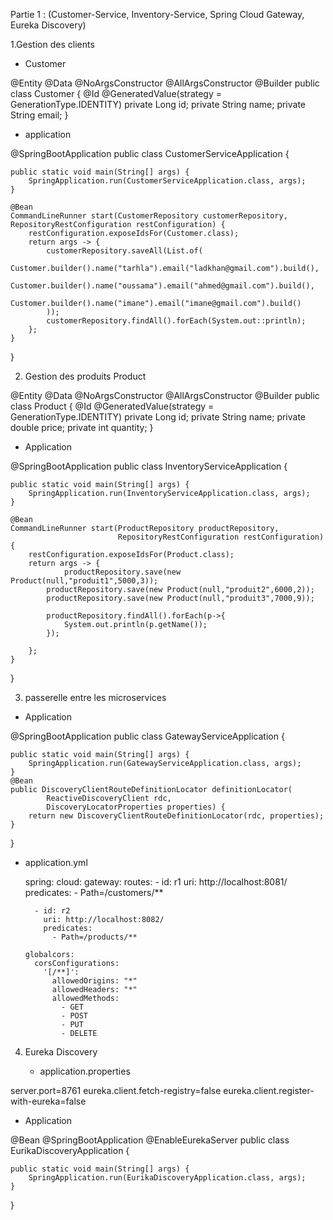 Partie 1 : (Customer-Service, Inventory-Service, Spring Cloud Gateway, Eureka Discovery)

1.Gestion des clients
- Customer

@Entity
@Data
@NoArgsConstructor
@AllArgsConstructor
@Builder
public class Customer {
    @Id
    @GeneratedValue(strategy = GenerationType.IDENTITY)
    private Long id;
    private String name;
    private String email;
}

- application

@SpringBootApplication
public class CustomerServiceApplication {

	public static void main(String[] args) {
		SpringApplication.run(CustomerServiceApplication.class, args);
	}

	@Bean
	CommandLineRunner start(CustomerRepository customerRepository, RepositoryRestConfiguration restConfiguration) {
		restConfiguration.exposeIdsFor(Customer.class);
		return args -> {
			customerRepository.saveAll(List.of(
					Customer.builder().name("tarhla").email("ladkhan@gmail.com").build(),
					Customer.builder().name("oussama").email("ahmed@gmail.com").build(),
					Customer.builder().name("imane").email("imane@gmail.com").build()
			));
			customerRepository.findAll().forEach(System.out::println);
		};
	}
}

2. Gestion des produits
     Product

 @Entity
@Data @NoArgsConstructor @AllArgsConstructor @Builder
public class Product {
   @Id
   @GeneratedValue(strategy = GenerationType.IDENTITY)
   private Long id;
   private String name;
   private double price;
   private int quantity;
}   

- Application


@SpringBootApplication
public class InventoryServiceApplication {

	public static void main(String[] args) {
		SpringApplication.run(InventoryServiceApplication.class, args);
	}

	@Bean
	CommandLineRunner start(ProductRepository productRepository,
							RepositoryRestConfiguration restConfiguration) {
		restConfiguration.exposeIdsFor(Product.class);
		return args -> {
				productRepository.save(new Product(null,"produit1",5000,3));
			productRepository.save(new Product(null,"produit2",6000,2));
			productRepository.save(new Product(null,"produit3",7000,9));

			productRepository.findAll().forEach(p->{
				System.out.println(p.getName());
			});

		};
	}
}

3. passerelle entre les microservices
- Application

@SpringBootApplication
public class GatewayServiceApplication {

	public static void main(String[] args) {
		SpringApplication.run(GatewayServiceApplication.class, args);
	}
	@Bean
	public DiscoveryClientRouteDefinitionLocator definitionLocator(
			ReactiveDiscoveryClient rdc,
			DiscoveryLocatorProperties properties) {
		return new DiscoveryClientRouteDefinitionLocator(rdc, properties);
	}


}

- application.yml

  spring:
  cloud:
    gateway:
      routes:
        - id: r1
          uri: http://localhost:8081/
          predicates:
            - Path=/customers/**

        - id: r2
          uri: http://localhost:8082/
          predicates:
            - Path=/products/**

      globalcors:
        corsConfigurations:
          '[/**]':
            allowedOrigins: "*"
            allowedHeaders: "*"
            allowedMethods:
              - GET
              - POST
              - PUT
              - DELETE


4. Eureka Discovery

   - application.properties
   
server.port=8761
eureka.client.fetch-registry=false
eureka.client.register-with-eureka=false

  - Application

@Bean
@SpringBootApplication
@EnableEurekaServer
public class EurikaDiscoveryApplication {

	public static void main(String[] args) {
		SpringApplication.run(EurikaDiscoveryApplication.class, args);
	}

}
